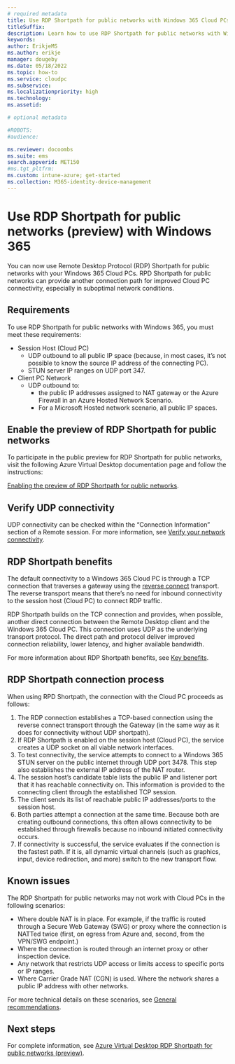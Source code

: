 ```yaml
---
# required metadata
title: Use RDP Shortpath for public networks with Windows 365 Cloud PCs.
titleSuffix:
description: Learn how to use RDP Shortpath for public networks with Windows 365 Cloud PCs.
keywords:
author: ErikjeMS  
ms.author: erikje
manager: dougeby
ms.date: 05/18/2022
ms.topic: how-to
ms.service: cloudpc
ms.subservice:
ms.localizationpriority: high
ms.technology:
ms.assetid: 

# optional metadata

#ROBOTS:
#audience:

ms.reviewer: docoombs
ms.suite: ems
search.appverid: MET150
#ms.tgt_pltfrm:
ms.custom: intune-azure; get-started
ms.collection: M365-identity-device-management
---
```


# Use RDP Shortpath for public networks (preview) with Windows 365  

You can now use Remote Desktop Protocol (RDP) Shortpath for public networks with your Windows 365 Cloud PCs. RPD Shortpath for public networks can provide another connection path for improved Cloud PC connectivity, especially in suboptimal network conditions.

## Requirements

To use RDP Shortpath for public networks with Windows 365, you must meet these requirements:

- Session Host (Cloud PC)
  - UDP outbound to all public IP space (because, in most cases, it’s not possible to know the source IP address of the connecting PC).
  - STUN server IP ranges on UDP port 347.
- Client PC Network  
  - UDP outbound to:  
    - the public IP addresses assigned to NAT gateway or the Azure Firewall in an Azure Hosted Network Scenario.
    - For a Microsoft Hosted network scenario, all public IP spaces.

## Enable the preview of RDP Shortpath for public networks

To participate in the public preview for RDP Shortpath for public networks, visit the following Azure Virtual Desktop documentation page and follow the instructions:

[Enabling the preview of RDP Shortpath for public networks](/azure/virtual-desktop/shortpath-public#enabling-the-preview-of-rdp-shortpath-for-public-networks).

## Verify UDP connectivity

UDP connectivity can be checked within the “Connection Information” section of a Remote session. For more information, see [Verify your network connectivity]( /azure/virtual-desktop/shortpath-public#verify-your-network-connectivity).

## RDP Shortpath benefits

The default connectivity to a Windows 365 Cloud PC is through a TCP connection that traverses a gateway using the [reverse connect](/azure/virtual-desktop/network-connectivity) transport. The reverse transport means that there’s no need for inbound connectivity to the session host (Cloud PC) to connect RDP traffic.

RDP Shortpath builds on the TCP connection and provides, when possible, another direct connection between the Remote Desktop client and the Windows 365 Cloud PC. This connection uses UDP as the underlying  transport protocol. The direct path and protocol deliver improved connection reliability, lower latency, and higher available bandwidth.  

For more information about RDP Shortpath benefits, see [Key benefits](/azure/virtual-desktop/shortpath-public#key-benefits).

## RDP Shortpath connection process

When using RPD Shortpath, the connection with the Cloud PC proceeds as follows:

1. The RDP connection establishes a TCP-based connection using the reverse connect transport through the Gateway (in the same way as it does for connectivity without UDP shortpath).
2. If RDP Shortpath is enabled on the session host (Cloud PC), the service creates a UDP socket on all viable network interfaces.
3. To test connectivity, the service attempts to connect to a Windows 365 STUN server on the public internet through UDP port 3478. This step also establishes the external IP address of the NAT router.
4. The session host’s candidate table lists the public IP and listener port that it has reachable connectivity on. This information is provided to the connecting client through the established TCP session.
5. The client sends its list of reachable public IP addresses/ports to the session host.
6. Both parties attempt a connection at the same time. Because both are creating outbound connections, this often allows connectivity to be established through firewalls because no inbound initiated connectivity occurs.
7. If connectivity is successful, the service evaluates if the connection is the fastest path. If it is, all dynamic virtual channels (such as graphics, input, device redirection, and more) switch to the new transport flow.

## Known issues

The RDP Shortpath for public networks may not work with Cloud PCs in the following scenarios:

- Where double NAT is in place. For example, if the traffic is routed through a Secure Web Gateway (SWG) or proxy where the connection is NATTed twice (first, on egress from Azure and, second, from the VPN/SWG endpoint.)
- Where the connection is routed through an internet proxy or other inspection device.
- Any network that restricts UDP access or limits access to specific ports or IP ranges.
- Where Carrier Grade NAT (CGN) is used. Where the network shares a public IP address with other networks.

For more technical details on these scenarios, see [General recommendations](/azure/virtual-desktop/shortpath-public#general-recommendations).

## Next steps

For complete information, see [Azure Virtual Desktop RDP Shortpath for public networks (preview)](/azure/virtual-desktop/shortpath-public).
